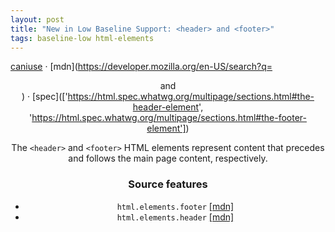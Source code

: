 ```yaml
---
layout: post
title: "New in Low Baseline Support: <header> and <footer>"
tags: baseline-low html-elements
---
```


[caniuse](https://caniuse.com/?search=header-footer) · [mdn](https://developer.mozilla.org/en-US/search?q=<header> and <footer>) · [spec](['https://html.spec.whatwg.org/multipage/sections.html#the-header-element', 'https://html.spec.whatwg.org/multipage/sections.html#the-footer-element'])

The `<header>` and `<footer>` HTML elements represent content that precedes and follows the main page content, respectively.

### Source features

- ``html.elements.footer`` [[mdn]](https://developer.mozilla.org/en-US/search?q=html.elements.footer)
- ``html.elements.header`` [[mdn]](https://developer.mozilla.org/en-US/search?q=html.elements.header)

